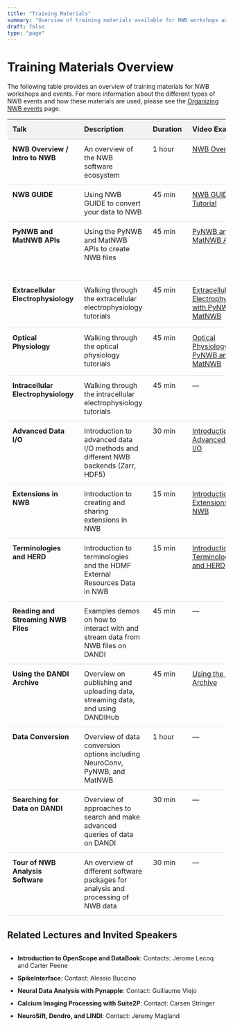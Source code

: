 ```yaml
---
title: "Training Materials"
summary: "Overview of training materials available for NWB workshops and events."
draft: false
type: "page"
---
```


# Training Materials Overview

The following table provides an overview of training materials for NWB workshops and events. For more information about the different types of NWB events and how these materials are used, please see the <a href="/organizing-nwb-events/" target="_blank">Organizing NWB events</a> page.

<style>
.training-table {
  width: 100%;
  border-collapse: collapse;
  margin-bottom: 2rem;
}
.training-table th {
  background-color: #f2f2f2;
  text-align: left;
  padding: 12px;
  font-weight: bold;
  border-bottom: 2px solid #ddd;
}
.training-table td {
  padding: 12px;
  border-bottom: 1px solid #ddd;
  vertical-align: top;
}
.training-table tr:hover {
  background-color: #f5f5f5;
}
.training-table .duration {
  white-space: nowrap;
  width: 80px;
}
.resource-link {
  display: inline-block;
  margin-bottom: 5px;
}
</style>

<table class="training-table">
  <thead>
    <tr>
      <th>Talk</th>
      <th>Description</th>
      <th class="duration">Duration</th>
      <th>Video Examples</th>
      <th>Slides</th>
    </tr>
  </thead>
  <tbody>
    <tr>
      <td><strong>NWB Overview / Intro to NWB</strong></td>
      <td>An overview of the NWB software ecosystem</td>
      <td class="duration">1 hour</td>
      <td><a href="https://www.youtube.com/watch?v=xZiSesEVA3o&list=PL5wPNhoBP0ZB2sLuRKWqwgXf9V3FRl1bw" target="_blank" class="resource-link">NWB Overview</a></td>
      <td>
        <a href="https://docs.google.com/presentation/d/1yFBDGcjRnVuY-atBKlzqeN8WKiwi8rrQ/edit?usp=drive_web&ouid=108945682556816120528&rtpof=true" target="_blank" class="resource-link">NWB Overview</a><br>
        <a href="https://docs.google.com/presentation/d/1o3T1ZH38B3C6GmMqVTOpdeFe1HFS4hkJpd8pGUSdA6I/edit" target="_blank" class="resource-link">Intro to NWB and DANDI</a>
      </td>
    </tr>
    <tr>
      <td><strong>NWB GUIDE</strong></td>
      <td>Using NWB GUIDE to convert your data to NWB</td>
      <td class="duration">45 min</td>
      <td><a href="https://www.youtube.com/watch?v=EhhdDVuHAZ0&list=PL5wPNhoBP0ZB2sLuRKWqwgXf9V3FRl1bw&index=2" target="_blank" class="resource-link">NWB GUIDE Tutorial</a></td>
      <td>Walk through <a href="https://nwb-guide.readthedocs.io/en/stable/tutorials/index.html" target="_blank" class="resource-link">GUIDE tutorials</a></td>
    </tr>
    <tr>
      <td><strong>PyNWB and MatNWB APIs</strong></td>
      <td>Using the PyNWB and MatNWB APIs to create NWB files</td>
      <td class="duration">45 min</td>
      <td><a href="https://www.youtube.com/watch?v=pidQphoPgsg&list=PL5wPNhoBP0ZB2sLuRKWqwgXf9V3FRl1bw&index=3" target="_blank" class="resource-link">PyNWB and MatNWB APIs</a></td>
      <td>
        Walk through <a href="https://pynwb.readthedocs.io/en/stable/tutorials/general/plot_file.html" target="_blank" class="resource-link">PyNWB NWB File Basics</a> tutorial and 
        <a href="https://matnwb.readthedocs.io/en/latest/pages/tutorials/intro.html" target="_blank" class="resource-link">Intro to MatNWB</a>
      </td>
    </tr>
    <tr>
      <td><strong>Extracellular Electrophysiology</strong></td>
      <td>Walking through the extracellular electrophysiology tutorials</td>
      <td class="duration">45 min</td>
      <td><a href="https://www.youtube.com/watch?v=iSL34y1RjA4&list=PL5wPNhoBP0ZB2sLuRKWqwgXf9V3FRl1bw&index=4" target="_blank" class="resource-link">Extracellular Electrophysiology with PyNWB and MatNWB</a></td>
      <td>Walk through <a href="https://pynwb.readthedocs.io/en/stable/tutorials/domain/ecephys.html" target="_blank" class="resource-link">Ecephys Tutorial</a></td>
    </tr>
    <tr>
      <td><strong>Optical Physiology</strong></td>
      <td>Walking through the optical physiology tutorials</td>
      <td class="duration">45 min</td>
      <td><a href="https://www.youtube.com/watch?v=nJTK4dNGejk&list=PL5wPNhoBP0ZB2sLuRKWqwgXf9V3FRl1bw&index=5" target="_blank" class="resource-link">Optical Physiology with PyNWB and MatNWB</a></td>
      <td>Walk through <a href="https://pynwb.readthedocs.io/en/stable/tutorials/domain/ophys.html" target="_blank" class="resource-link">Ophys Tutorial</a></td>
    </tr>
    <tr>
      <td><strong>Intracellular Electrophysiology</strong></td>
      <td>Walking through the intracellular electrophysiology tutorials</td>
      <td class="duration">45 min</td>
      <td>&mdash;</td>
      <td><a href="https://docs.google.com/presentation/d/1AIrci0NjZdXrlWebhUXJiKocUl6Z7BNP/edit?usp=drive_web&ouid=108945682556816120528&rtpof=true" target="_blank" class="resource-link">Intracellular Electrophysiology in NWB</a></td>
    </tr>
    <tr>
      <td><strong>Advanced Data I/O</strong></td>
      <td>Introduction to advanced data I/O methods and different NWB backends (Zarr, HDF5)</td>
      <td class="duration">30 min</td>
      <td><a href="https://www.youtube.com/watch?v=f47yZxJ1w5k&list=PL5wPNhoBP0ZB2sLuRKWqwgXf9V3FRl1bw&index=6" target="_blank" class="resource-link">Introduction to Advanced Data I/O</a></td>
      <td>&mdash;</td>
    </tr>
    <tr>
      <td><strong>Extensions in NWB</strong></td>
      <td>Introduction to creating and sharing extensions in NWB</td>
      <td class="duration">15 min</td>
      <td><a href="https://www.youtube.com/watch?v=qBTeXyujAqo&list=PL5wPNhoBP0ZB2sLuRKWqwgXf9V3FRl1bw&index=8" target="_blank" class="resource-link">Introduction to Extensions to NWB</a></td>
      <td><a href="https://docs.google.com/presentation/d/1pYA5AIyewonZZMICLrEeJ_8A72Kxuc8H/edit?usp=drive_web&ouid=108945682556816120528&rtpof=true" target="_blank" class="resource-link">NWB Extensions</a></td>
    </tr>
    <tr>
      <td><strong>Terminologies and HERD</strong></td>
      <td>Introduction to terminologies and the HDMF External Resources Data in NWB</td>
      <td class="duration">15 min</td>
      <td><a href="https://www.youtube.com/watch?v=ILfPrV_8Zns&list=PL5wPNhoBP0ZB2sLuRKWqwgXf9V3FRl1bw&index=7" target="_blank" class="resource-link">Introduction to Terminologies and HERD</a></td>
      <td>&mdash;</td>
    </tr>
    <tr>
      <td><strong>Reading and Streaming NWB Files</strong></td>
      <td>Examples demos on how to interact with and stream data from NWB files on DANDI</td>
      <td class="duration">45 min</td>
      <td>&mdash;</td>
      <td><a href="https://docs.google.com/presentation/d/15yC6_EH7JJf5-WOvU4YVR5C5GL8b36W9jWZRK_p4nZM/edit?slide=id.g35345bd726d_0_0#slide=id.g35345bd726d_0_0" target="_blank" class="resource-link">Reading and Streaming NWB Data</a></td>
    </tr>
    <tr>
      <td><strong>Using the DANDI Archive</strong></td>
      <td>Overview on publishing and uploading data, streaming data, and using DANDIHub</td>
      <td class="duration">45 min</td>
      <td><a href="https://www.youtube.com/watch?v=tVMIa6oY2TM" target="_blank" class="resource-link">Using the DANDI Archive</a></td>
      <td><a href="https://docs.google.com/presentation/d/1Gqs1hOIn7hwqJgca1SnAneugDbdS7cs55tv2B2r_ZAs/edit?slide=id.g2e5440d629d_0_160#slide=id.g2e5440d629d_0_160" target="_blank" class="resource-link">Intro to DANDI</a></td>
    </tr>
    <tr>
      <td><strong>Data Conversion</strong></td>
      <td>Overview of data conversion options including NeuroConv, PyNWB, and MatNWB</td>
      <td class="duration">1 hour</td>
      <td>&mdash;</td>
      <td><a href="https://docs.google.com/presentation/d/1-77qTcK0G-qAwjYMFlMdUV9hGIm2Lyfz3J-jjQdUwuE/edit" target="_blank" class="resource-link">NWB Data Conversion</a></td>
    </tr>
    <tr>
      <td><strong>Searching for Data on DANDI</strong></td>
      <td>Overview of approaches to search and make advanced queries of data on DANDI</td>
      <td class="duration">30 min</td>
      <td>&mdash;</td>
      <td><a href="https://docs.google.com/presentation/d/1-u_enw-vf6Llzz10O7rWvlL1I9IGP0gP4SPZfIcrLXA/edit?slide=id.g27a26132861_0_0#slide=id.g27a26132861_0_0" target="_blank" class="resource-link">Searching DANDI and Advanced Queries</a></td>
    </tr>
    <tr>
      <td><strong>Tour of NWB Analysis Software</strong></td>
      <td>An overview of different software packages for analysis and processing of NWB data</td>
      <td class="duration">30 min</td>
      <td>&mdash;</td>
      <td><a href="https://docs.google.com/presentation/d/1wRXF9zB083HA8rl8C068wlImIhJuxIohpqGPM8f4Rms/edit?slide=id.g2ead843b8b8_0_449#slide=id.g2ead843b8b8_0_449" target="_blank" class="resource-link">Tour of NWB Analysis Software</a></td>
    </tr>
  </tbody>
</table>

## Related Lectures and Invited Speakers

<style>
.speakers-list {
  margin: 2rem 0;
}
.speakers-list li {
  margin-bottom: 0.75rem;
}
</style>

<ul class="speakers-list">
  <li><strong>Introduction to OpenScope and DataBook</strong>: Contacts: Jerome Lecoq and Carter Peene</li>
  <li><strong>SpikeInterface</strong>: Contact: Alessio Buccino</li>
  <li><strong>Neural Data Analysis with Pynapple</strong>: Contact: Guillaume Viejo</li>
  <li><strong>Calcium Imaging Processing with Suite2P</strong>: Contact: Carsen Stringer</li>
  <li><strong>NeuroSift, Dendro, and LINDI</strong>: Contact: Jeremy Magland</li>
</ul>
